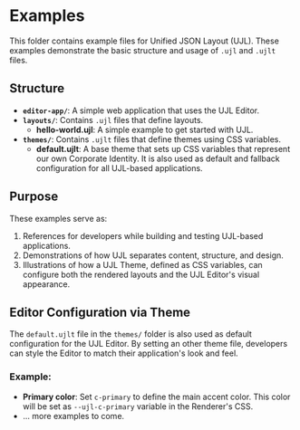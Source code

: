 # Examples

This folder contains example files for Unified JSON Layout (UJL). These examples demonstrate the basic structure and usage of `.ujl` and `.ujlt` files.

## Structure
- **`editor-app/`**: A simple web application that uses the UJL Editor.
- **`layouts/`**: Contains `.ujl` files that define layouts.
    - **hello-world.ujl**: A simple example to get started with UJL.
- **`themes/`**: Contains `.ujlt` files that define themes using CSS variables.
    - **default.ujlt**: A base theme that sets up CSS variables that represent our own Corporate Identity. It is also used as default and fallback configuration for all UJL-based applications.

## Purpose
These examples serve as:
1. References for developers while building and testing UJL-based applications.
2. Demonstrations of how UJL separates content, structure, and design.
3. Illustrations of how a UJL Theme, defined as CSS variables, can configure both the rendered layouts and the UJL Editor's visual appearance.

## Editor Configuration via Theme
The `default.ujlt` file in the `themes/` folder is also used as default configuration for the UJL Editor. By setting an other theme file, developers can style the Editor to match their application's look and feel.

### Example:
- **Primary color**: Set `c-primary` to define the main accent color. This color will be set as `--ujl-c-primary` variable in the Renderer's CSS.
- ... more examples to come.
